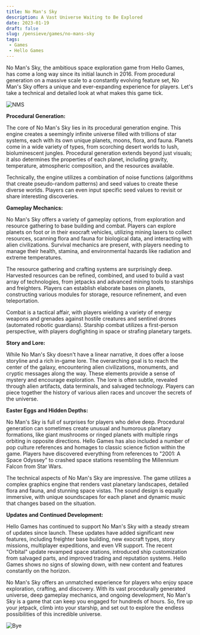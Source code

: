 ```yaml
---
title: No Man's Sky
description: A Vast Universe Waiting to Be Explored
date: 2023-01-19
draft: false
slug: /pensieve/games/no-mans-sky
tags:
 - Games
 - Hello Games
---
```


No Man's Sky, the ambitious space exploration game from Hello Games, has come a long way since its initial launch in 2016. From procedural generation on a massive scale to a constantly evolving feature set, No Man's Sky offers a unique and ever-expanding experience for players. Let's take a technical and detailed look at what makes this game tick.

![NMS](https://wallpapercave.com/wp/wp1851417.jpg)

**Procedural Generation:**

The core of No Man's Sky lies in its procedural generation engine. This engine creates a seemingly infinite universe filled with trillions of star systems, each with its own unique planets, moons, flora, and fauna. Planets come in a wide variety of types, from scorching desert worlds to lush, bioluminescent jungles. Procedural generation extends beyond just visuals; it also determines the properties of each planet, including gravity, temperature, atmospheric composition, and the resources available. 

Technically, the engine utilizes a combination of noise functions (algorithms that create pseudo-random patterns) and seed values to create these diverse worlds. Players can even input specific seed values to revisit or share interesting discoveries. 

**Gameplay Mechanics:**

No Man's Sky offers a variety of gameplay options, from exploration and resource gathering to base building and combat. Players can explore planets on foot or in their exocraft vehicles, utilizing mining lasers to collect resources, scanning flora and fauna for biological data, and interacting with alien civilizations. Survival mechanics are present, with players needing to manage their health, stamina, and environmental hazards like radiation and extreme temperatures. 

The resource gathering and crafting systems are surprisingly deep. Harvested resources can be refined, combined, and used to build a vast array of technologies, from jetpacks and advanced mining tools to starships and freighters. Players can establish elaborate bases on planets, constructing various modules for storage, resource refinement, and even teleportation. 

Combat is a tactical affair, with players wielding a variety of energy weapons and grenades against hostile creatures and sentinel drones (automated robotic guardians). Starship combat utilizes a first-person perspective, with players dogfighting in space or strafing planetary targets.

**Story and Lore:**

While No Man's Sky doesn't have a linear narrative, it does offer a loose storyline and a rich in-game lore. The overarching goal is to reach the center of the galaxy, encountering alien civilizations, monuments, and cryptic messages along the way. These elements provide a sense of mystery and encourage exploration. The lore is often subtle, revealed through alien artifacts, data terminals, and salvaged technology. Players can piece together the history of various alien races and uncover the secrets of the universe. 

**Easter Eggs and Hidden Depths:**

No Man's Sky is full of surprises for players who delve deep. Procedural generation can sometimes create unusual and humorous planetary formations, like giant mushrooms or ringed planets with multiple rings orbiting in opposite directions. Hello Games has also included a number of pop culture references and homages to classic science fiction within the game. Players have discovered everything from references to "2001: A Space Odyssey" to crashed space stations resembling the Millennium Falcon from Star Wars. 

The technical aspects of No Man's Sky are impressive. The game utilizes a complex graphics engine that renders vast planetary landscapes, detailed flora and fauna, and stunning space vistas. The sound design is equally immersive, with unique soundscapes for each planet and dynamic music that changes based on the situation.

**Updates and Continued Development:**

Hello Games has continued to support No Man's Sky with a steady stream of updates since launch. These updates have added significant new features, including freighter base building, new exocraft types, story missions, multiplayer expeditions, and even VR support. The recent "Orbital" update revamped space stations, introduced ship customization from salvaged parts, and improved trading and reputation systems. Hello Games shows no signs of slowing down, with new content and features constantly on the horizon.

No Man's Sky offers an unmatched experience for players who enjoy space exploration, crafting, and discovery. With its vast procedurally generated universe, deep gameplay mechanics, and ongoing development, No Man's Sky is a game that can keep you engaged for hundreds of hours. So, fire up your jetpack, climb into your starship, and set out to explore the endless possibilities of this incredible universe. 

![Bye](https://wallpapercave.com/wp/wp1851426.jpg)